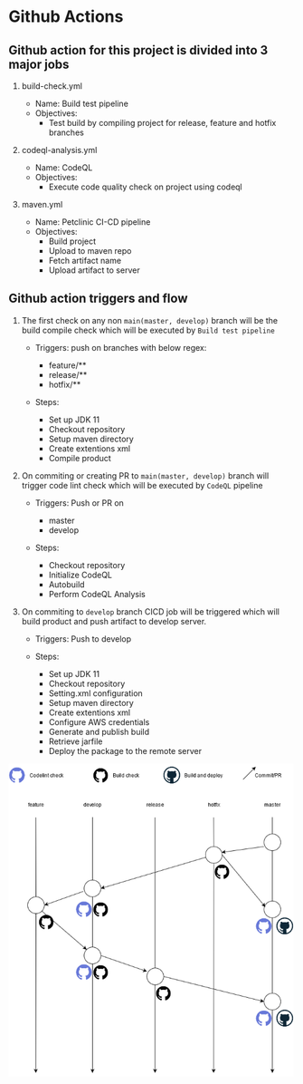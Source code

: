 # Github Actions

## Github action for this project is divided into 3 major jobs
1. build-check.yml
    - Name: Build test pipeline
    - Objectives:
        - Test build by compiling project for release, feature and hotfix branches

2. codeql-analysis.yml
    - Name: CodeQL
    - Objectives:
        - Execute code quality check on project using codeql

3. maven.yml
    - Name: Petclinic CI-CD pipeline
    - Objectives:
        - Build project
        - Upload to maven repo
        - Fetch artifact name
        - Upload artifact to server

## Github action triggers and flow 

1. The first check on any non `main(master, develop)` branch will be the build compile check which will be executed by `Build test pipeline`
    
    - Triggers: push on branches with below regex:
        - feature/**
        - release/**
        - hotfix/**
    
    - Steps:
    
        - Set up JDK 11
        - Checkout repository
        - Setup maven directory
        - Create extentions xml
        - Compile product

2. On commiting or creating PR to `main(master, develop)` branch will trigger code lint check which will be executed by `CodeQL` pipeline

    - Triggers: Push or PR on
        - master
        - develop

    - Steps:
        
        - Checkout repository
        - Initialize CodeQL
        - Autobuild
        - Perform CodeQL Analysis

3. On commiting to `develop` branch CICD job will be triggered which will build product and push artifact to develop server.

    - Triggers: Push to develop

    - Steps:

        - Set up JDK 11
        - Checkout repository
        - Setting.xml configuration
        - Setup maven directory
        - Create extentions xml
        - Configure AWS credentials
        - Generate and publish build
        - Retrieve jarfile
        - Deploy the package to the remote server

![githubactions.png](githubactions.png)